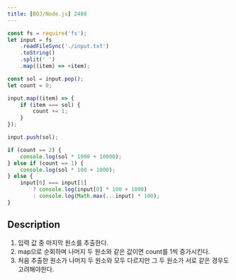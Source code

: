 ```yaml
---
title: [BOJ/Node.js] 2480
---
```


```javascript
const fs = require('fs');
let input = fs
    .readFileSync('./input.txt')
    .toString()
    .split(' ')
    .map((item) => +item);

const sol = input.pop();
let count = 0;

input.map((item) => {
    if (item === sol) {
        count += 1;
    }
});

input.push(sol);

if (count == 2) {
    console.log(sol * 1000 + 10000);
} else if (count == 1) {
    console.log(sol * 100 + 1000);
} else {
    input[0] === input[1]
        ? console.log(input[0] * 100 + 1000)
        : console.log(Math.max(...input) * 100);
}
```

## Description

1. 입력 값 중 마지막 원소를 추출한다.
2. map으로 순회하며 나머지 두 원소와 같은 값이면 count를 1씩 증가시킨다.
3. 처음 추출한 원소가 나머지 두 원소와 모두 다르지만 그 두 원소가 서로 같은 경우도 고려해야한다.
